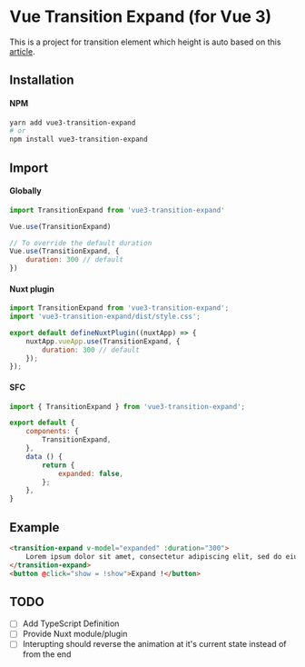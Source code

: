# Vue Transition Expand (for Vue 3)

This is a project for transition element which height is auto based on this [article](https://markus.oberlehner.net/blog/transition-to-height-auto-with-vue/).

## Installation

#### NPM
```bash
yarn add vue3-transition-expand
# or
npm install vue3-transition-expand
```

## Import

#### Globally
```javascript
import TransitionExpand from 'vue3-transition-expand'

Vue.use(TransitionExpand)

// To override the default duration
Vue.use(TransitionExpand, {
    duration: 300 // default
})
```


#### Nuxt plugin
```js
import TransitionExpand from 'vue3-transition-expand';
import 'vue3-transition-expand/dist/style.css';

export default defineNuxtPlugin((nuxtApp) => {
    nuxtApp.vueApp.use(TransitionExpand, {
        duration: 300 // default
    });
});
```

#### SFC

```js
import { TransitionExpand } from 'vue3-transition-expand';

export default {
    components: {
        TransitionExpand,
    },
    data () {
        return {
            expanded: false,
        };
    },
}
```

## Example
```html
<transition-expand v-model="expanded" :duration="300">
    Lorem ipsum dolor sit amet, consectetur adipiscing elit, sed do eiusmod tempor incididunt ut labore et dolore magna aliqua. Ut enim ad minim veniam, quis nostrud exercitation ullamco laboris nisi ut aliquip ex ea commodo consequat. Duis aute irure dolor in reprehenderit in voluptate velit esse cillum dolore eu fugiat nulla pariatur. Excepteur sint occaecat cupidatat non proident, sunt in culpa qui officia deserunt mollit anim id est laborum.
</transition-expand>
<button @click="show = !show">Expand !</button>
```

## TODO
- [ ] Add TypeScript Definition
- [ ] Provide Nuxt module/plugin
- [ ] Interupting should reverse the animation at it's current state instead of from the end
